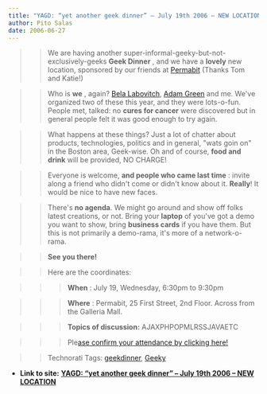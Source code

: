 ```yaml
---
title: "YAGD: “yet another geek dinner” – July 19th 2006 – NEW LOCATION"
author: Pito Salas
date: 2006-06-27
---
```



>>

>> We are having another super-informal-geeky-but-not-exclusively-geeks **Geek
Dinner** , and we have a **lovely** new location, sponsored by our friends at
[Permabit](<http://www.permabit.com/>) (Thanks Tom and Katie!)

>>

>> Who is **we** , again? [Bela
Labovitch](<http://blogs.opml.org/BelaLabovitch>), [Adam
Green](<http://feedonomics.grazr.com/>) and me. We've organized two of these
this year, and they were lots-o-fun. People met, talked: no **cures for
cancer** were discovered but in general people felt it was good enough to try
again.

>>

>> What happens at these things? Just a lot of chatter about products,
technologies, politics and in general, "wats goin on" in the Boston area,
Geek-wise. Oh and of course, **food and drink** will be provided, NO CHARGE!

>>

>> Everyone is welcome, **and people who came last time** : invite along a
friend who didn't come or didn't know about it. **Really**! It would be nice
to have new faces.

>>

>> There's **no agenda**. We might go around and show off folks latest
creations, or not. Bring your **laptop** of you've got a demo you want to
show, bring **business cards** if you have them. But this is not primarily a
demo-rama, it's more of a network-o-rama.

>>

>> **See you there!**

>>

>> Here are the coordinates:

>>

>>> **When** : July 19, Wednesday, 6:30pm to 9:30pm

>>>

>>> **Where** : Permabit, 25 First Street, 2nd Floor. Across from the Galleria
Mall.

>>>

>>> **Topics of discussion:** AJAXPHPOPMLRSSJAVAETC

>>>

>>> Ple[ase confirm your attendance by clicking
here!](<http://www.evite.com/app/publicUrl/rps@salas.com/geekdinner3>)

>>

>> Technorati Tags: [geekdinner](<http://www.technorati.com/tag/geekdinner>),
[Geeky](<http://www.technorati.com/tag/Geeky>)


* **Link to site:** **[YAGD: “yet another geek dinner” – July 19th 2006 – NEW LOCATION](None)**
